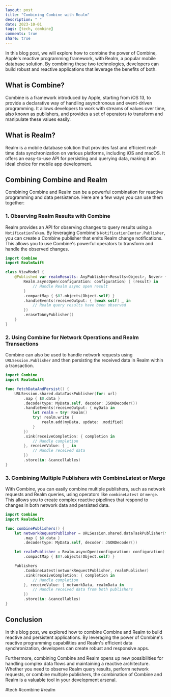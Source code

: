 ```yaml
---
layout: post
title: "Combining Combine with Realm"
description: " "
date: 2023-10-01
tags: [tech, combine]
comments: true
share: true
---
```


In this blog post, we will explore how to combine the power of Combine, Apple's reactive programming framework, with Realm, a popular mobile database solution. By combining these two technologies, developers can build robust and reactive applications that leverage the benefits of both.

## What is Combine?

Combine is a framework introduced by Apple, starting from iOS 13, to provide a declarative way of handling asynchronous and event-driven programming. It allows developers to work with streams of values over time, also known as publishers, and provides a set of operators to transform and manipulate these values easily.

## What is Realm?

Realm is a mobile database solution that provides fast and efficient real-time data synchronization on various platforms, including iOS and macOS. It offers an easy-to-use API for persisting and querying data, making it an ideal choice for mobile app development.

## Combining Combine and Realm

Combining Combine and Realm can be a powerful combination for reactive programming and data persistence. Here are a few ways you can use them together:

### 1. Observing Realm Results with Combine

Realm provides an API for observing changes to query results using a `NotificationToken`. By leveraging Combine's `NotificationCenter.Publisher`, you can create a Combine publisher that emits Realm change notifications. This allows you to use Combine's powerful operators to transform and handle the observed changes.

```swift
import Combine
import RealmSwift

class ViewModel {
    @Published var realmResults: AnyPublisher<Results<Object>, Never> {
        Realm.asyncOpen(configuration: configuration) { (result) in
            // Handle Realm async open result
        }
        .compactMap { $0?.objects(Object.self) }
        .handleEvents(receiveOutput: { [weak self] _ in
            // Realm query results have been observed
        })
        .eraseToAnyPublisher()
    }
}
```
### 2. Using Combine for Network Operations and Realm Transactions

Combine can also be used to handle network requests using `URLSession.Publisher` and then persisting the received data in Realm within a transaction.

```swift
import Combine
import RealmSwift

func fetchDataAndPersist() {
    URLSession.shared.dataTaskPublisher(for: url)
        .map { $0.data }
        .decode(type: MyData.self, decoder: JSONDecoder())
        .handleEvents(receiveOutput: { myData in
            let realm = try! Realm()
            try! realm.write {
                realm.add(myData, update: .modified)
            }
        })
        .sink(receiveCompletion: { completion in
            // Handle completion
        }, receiveValue: { _ in
            // Handle received data
        })
        .store(in: &cancellables)
}
```

### 3. Combining Multiple Publishers with CombineLatest or Merge

With Combine, you can easily combine multiple publishers, such as network requests and Realm queries, using operators like `combineLatest` or `merge`. This allows you to create complex reactive pipelines that respond to changes in both network data and persisted data.

```swift
import Combine
import RealmSwift

func combinePublishers() {
    let networkRequestPublisher = URLSession.shared.dataTaskPublisher(for: url)
        .map { $0.data }
        .decode(type: MyData.self, decoder: JSONDecoder())

    let realmPublisher = Realm.asyncOpen(configuration: configuration)
        .compactMap { $0?.objects(Object.self) }

    Publishers
        .CombineLatest(networkRequestPublisher, realmPublisher)
        .sink(receiveCompletion: { completion in
            // Handle completion
        }, receiveValue: { networkData, realmData in
            // Handle received data from both publishers
        })
        .store(in: &cancellables)
}
```

## Conclusion

In this blog post, we explored how to combine Combine and Realm to build reactive and persistent applications. By leveraging the power of Combine's reactive programming capabilities and Realm's efficient data synchronization, developers can create robust and responsive apps. 

Furthermore, combining Combine and Realm opens up new possibilities for handling complex data flows and maintaining a reactive architecture. Whether you need to observe Realm query results, perform network requests, or combine multiple publishers, the combination of Combine and Realm is a valuable tool in your development arsenal. 

#tech #combine #realm